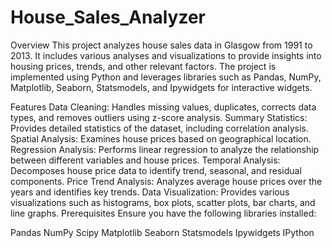 # House_Sales_Analyzer
Overview
This project analyzes house sales data in Glasgow from 1991 to 2013. It includes various analyses and visualizations to provide insights into housing prices, trends, and other relevant factors. The project is implemented using Python and leverages libraries such as Pandas, NumPy, Matplotlib, Seaborn, Statsmodels, and Ipywidgets for interactive widgets.

Features
Data Cleaning: Handles missing values, duplicates, corrects data types, and removes outliers using z-score analysis.
Summary Statistics: Provides detailed statistics of the dataset, including correlation analysis.
Spatial Analysis: Examines house prices based on geographical location.
Regression Analysis: Performs linear regression to analyze the relationship between different variables and house prices.
Temporal Analysis: Decomposes house price data to identify trend, seasonal, and residual components.
Price Trend Analysis: Analyzes average house prices over the years and identifies key trends.
Data Visualization: Provides various visualizations such as histograms, box plots, scatter plots, bar charts, and line graphs.
Prerequisites
Ensure you have the following libraries installed:

Pandas
NumPy
Scipy
Matplotlib
Seaborn
Statsmodels
Ipywidgets
IPython
